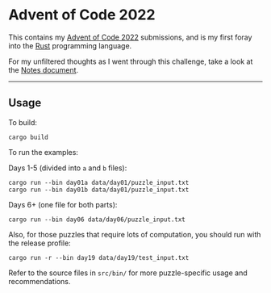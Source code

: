 # Advent of Code 2022

This contains my [Advent of Code 2022](https://adventofcode.com/2022) submissions,
and is my first foray into the [Rust](https://www.rust-lang.org/) programming language.

For my unfiltered thoughts as I went through this challenge, take a look at the [Notes document](NOTES.md).

---

## Usage

To build:

```
cargo build
```

To run the examples:

Days 1-5 (divided into `a` and `b` files):
```
cargo run --bin day01a data/day01/puzzle_input.txt
cargo run --bin day01b data/day01/puzzle_input.txt
```

Days 6+ (one file for both parts):
```
cargo run --bin day06 data/day06/puzzle_input.txt
```

Also, for those puzzles that require lots of computation, you should run with the release profile:
```
cargo run -r --bin day19 data/day19/test_input.txt
```

Refer to the source files in `src/bin/` for more puzzle-specific usage and recommendations.
